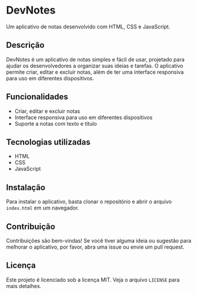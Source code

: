 # DevNotes

Um aplicativo de notas desenvolvido com HTML, CSS e JavaScript.

## Descrição

DevNotes é um aplicativo de notas simples e fácil de usar, projetado para ajudar os desenvolvedores a organizar suas ideias e tarefas. O aplicativo permite criar, editar e excluir notas, além de ter uma interface responsiva para uso em diferentes dispositivos.

## Funcionalidades

* Criar, editar e excluir notas
* Interface responsiva para uso em diferentes dispositivos
* Suporte a notas com texto e título

## Tecnologias utilizadas

* HTML
* CSS
* JavaScript

## Instalação

Para instalar o aplicativo, basta clonar o repositório e abrir o arquivo `index.html` em um navegador.

## Contribuição

Contribuições são bem-vindas! Se você tiver alguma ideia ou sugestão para melhorar o aplicativo, por favor, abra uma issue ou envie um pull request.

## Licença

Este projeto é licenciado sob a licença MIT. Veja o arquivo `LICENSE` para mais detalhes.